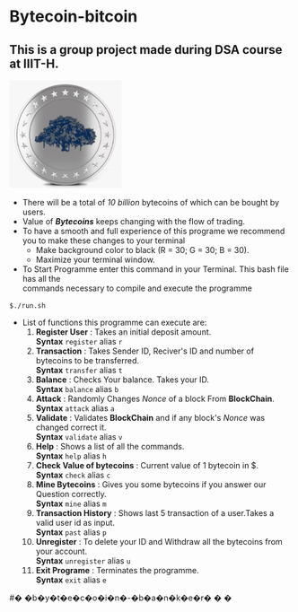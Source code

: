 # Bytecoin-bitcoin

## This is a group project made during DSA course at IIIT-H.  
<img src="./bytecoin.jpg" alt="drawing" width="200px;">  

- There will be a total of *10 billion* bytecoins of which can be bought by users.   
- Value of ***Bytecoins*** keeps changing with the flow of trading.  
- To have a smooth and full experience of this programe we recommend you to make these changes to your terminal 
    - Make background color to black (R = 30; G = 30; B = 30).
    - Maximize your terminal window. 
- To Start Programme enter this command in your Terminal. This bash file has all the  
commands necessary to compile and execute the programme   

~~~
$./run.sh 
~~~
- List of functions this programme can execute are: 
    1. **Register User** : Takes an initial deposit amount.  
        **Syntax** `register` alias `r`
    2. **Transaction** : Takes Sender ID, Reciver's ID and number of bytecoins to be transferred.   
        **Syntax** `transfer` alias `t`
    3.  **Balance** : Checks Your balance. Takes your ID.  
        **Syntax** `balance` alias `b`
    4. **Attack** : Randomly Changes *Nonce* of a block From **BlockChain**.    
        **Syntax** `attack` alias `a`
    5. **Validate** : Validates **BlockChain** and if any block's *Nonce* was changed correct it.  
        **Syntax** `validate` alias `v`
    6. **Help** : Shows a list of all the commands.  
        **Syntax** `help` alias `h`
    7. **Check Value of bytecoins** : Current value of 1 bytecoin in $.  
        **Syntax**  `check` alias `c`
    8. **Mine Bytecoins** : Gives you some bytecoins if you answer our Question correctly.  
        **Syntax** `mine` alias `m` 
    9. **Transaction History** : Shows last 5 transaction of a user.Takes a valid user id as input.  
        **Syntax** `past` alias `p` 
    10. **Unregister** : To delete your ID and Withdraw all the bytecoins from your account.  
        **Syntax** `unregister` alias `u`
    11. **Exit Programe** : Terminates the programme.  
        **Syntax** `exit` alias `e`

#� �b�y�t�e�c�o�i�n�-�b�a�n�k�e�r�
�
�
